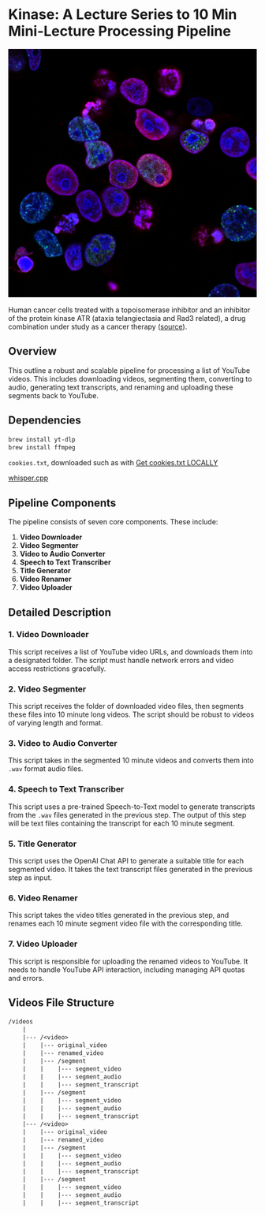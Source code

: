 # Kinase: A Lecture Series to 10 Min Mini-Lecture Processing Pipeline

![](cancer_cell_treated_with_kinase_inhibitor_drug.jpg)

Human cancer cells treated with a topoisomerase inhibitor and an inhibitor of the protein kinase ATR (ataxia telangiectasia and Rad3 related), a drug combination under study as a cancer therapy ([source](https://unsplash.com/photos/L7en7Lb-Ovc)).

## Overview
This outline a robust and scalable pipeline for processing a list of YouTube videos. This includes downloading videos, segmenting them, converting to audio, generating text transcripts, and renaming and uploading these segments back to YouTube.

## Dependencies

```sh
brew install yt-dlp
brew install ffmpeg
```

`cookies.txt`, downloaded such as with [Get cookies.txt LOCALLY](https://chrome.google.com/webstore/detail/get-cookiestxt-locally/cclelndahbckbenkjhflpdbgdldlbecc)

[whisper.cpp](https://github.com/ggerganov/whisper.cpp)

## Pipeline Components
The pipeline consists of seven core components. These include:

1. **Video Downloader**
2. **Video Segmenter**
3. **Video to Audio Converter**
4. **Speech to Text Transcriber**
5. **Title Generator**
6. **Video Renamer**
7. **Video Uploader**

## Detailed Description

### 1. Video Downloader
This script receives a list of YouTube video URLs, and downloads them into a designated folder. The script must handle network errors and video access restrictions gracefully.

### 2. Video Segmenter
This script receives the folder of downloaded video files, then segments these files into 10 minute long videos. The script should be robust to videos of varying length and format.

### 3. Video to Audio Converter
This script takes in the segmented 10 minute videos and converts them into `.wav` format audio files.

### 4. Speech to Text Transcriber
This script uses a pre-trained Speech-to-Text model to generate transcripts from the `.wav` files generated in the previous step. The output of this step will be text files containing the transcript for each 10 minute segment.

### 5. Title Generator
This script uses the OpenAI Chat API to generate a suitable title for each segmented video. It takes the text transcript files generated in the previous step as input.

### 6. Video Renamer
This script takes the video titles generated in the previous step, and renames each 10 minute segment video file with the corresponding title.

### 7. Video Uploader
This script is responsible for uploading the renamed videos to YouTube. It needs to handle YouTube API interaction, including managing API quotas and errors.

## Videos File Structure

```
/videos
    |
    |--- /<video>
    |    |--- original_video
    |    |--- renamed_video
    |    |--- /segment
    |    |    |--- segment_video
    |    |    |--- segment_audio
    |    |    |--- segment_transcript
    |    |--- /segment
    |    |    |--- segment_video
    |    |    |--- segment_audio
    |    |    |--- segment_transcript
    |--- /<video>
    |    |--- original_video
    |    |--- renamed_video
    |    |--- /segment
    |    |    |--- segment_video
    |    |    |--- segment_audio
    |    |    |--- segment_transcript
    |    |--- /segment
    |    |    |--- segment_video
    |    |    |--- segment_audio
    |    |    |--- segment_transcript
```
